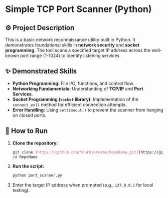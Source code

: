 # Simple TCP Port Scanner (Python)

## ⚙️ Project Description
This is a basic network reconnaissance utility built in Python. It demonstrates foundational skills in **network security** and **socket programming**. The tool scans a specified target IP address across the well-known port range (1-1024) to identify listening services.

## ✨ Demonstrated Skills
* **Python Programming:** File I/O, functions, and control flow.
* **Networking Fundamentals:** Understanding of **TCP/IP** and **Port Services**.
* **Socket Programming (`socket` library):** Implementation of the `connect_ex()` method for efficient connection attempts.
* **Error Handling:** Using `settimeout()` to prevent the scanner from hanging on closed ports.

## 🚀 How to Run
1.  **Clone the repository:**
    ```bash
    git clone [https://github.com/YourUsername/RepoName.git](https://github.com/YourUsername/RepoName.git)
    cd RepoName
    ```
2.  **Run the script:**
    ```bash
    python port_scanner.py
    ```
3.  Enter the target IP address when prompted (e.g., `127.0.0.1` for local testing).